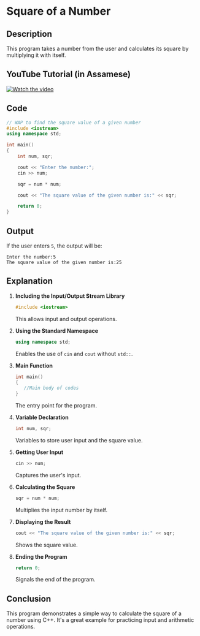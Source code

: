 # Square of a Number

## Description
This program takes a number from the user and calculates its square by multiplying it with itself.

## YouTube Tutorial (in Assamese)

[![Watch the video](https://img.youtube.com/vi/sJE7zPh7ezs/0.jpg)](https://www.youtube.com/watch?v=sJE7zPh7ezs)

## Code
```cpp
// WAP to find the square value of a given number
#include <iostream>
using namespace std;

int main()
{
    int num, sqr;

    cout << "Enter the number:";
    cin >> num;

    sqr = num * num;

    cout << "The square value of the given number is:" << sqr;

    return 0;
}
```

## Output
If the user enters `5`, the output will be:
```plaintext
Enter the number:5
The square value of the given number is:25
```

## Explanation

1. **Including the Input/Output Stream Library**  
   ```cpp
   #include <iostream>
   ```
   This allows input and output operations.

2. **Using the Standard Namespace**  
   ```cpp
   using namespace std;
   ```
   Enables the use of `cin` and `cout` without `std::`.

3. **Main Function**  
   ```cpp
   int main() 
   { 
      //Main body of codes
   }
   ```
   The entry point for the program.

4. **Variable Declaration**  
   ```cpp
   int num, sqr;
   ```
   Variables to store user input and the square value.

5. **Getting User Input**  
   ```cpp
   cin >> num;
   ```
   Captures the user's input.

6. **Calculating the Square**  
   ```cpp
   sqr = num * num;
   ```
   Multiplies the input number by itself.

7. **Displaying the Result**  
   ```cpp
   cout << "The square value of the given number is:" << sqr;
   ```
   Shows the square value.

8. **Ending the Program**  
   ```cpp
   return 0;
   ```
   Signals the end of the program.

## Conclusion
This program demonstrates a simple way to calculate the square of a number using C++. It's a great example for practicing input and arithmetic operations.
